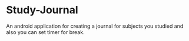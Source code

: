 # Study-Journal
An android application for creating a journal for subjects you studied and also you can set timer for break.
